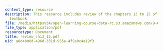 ```yaml
---
content_type: resource
description: This resource includes review of the chapters 13 to 15 of the course
  textbook.
file: /media/https%3A/open-learning-course-data-rc.s3.amazonaws.com/9-00-introduction-to-psychology-fall-2004/a0d4b08d496d331d965a4f9e0c4a19f3_review_ch13_15.pdf
file_type: application/pdf
resourcetype: Document
title: review_ch13_15.pdf
uid: a0d4b08d-496d-331d-965a-4f9e0c4a19f3
---
```

